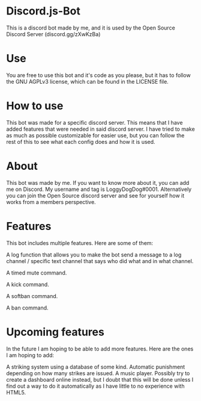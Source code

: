 # Discord.js-Bot
This is a discord bot made by me, and it is used by the Open Source Discord Server (discord.gg/zXwKzBa)

# Use
You are free to use this bot and it's code as you please, but it has to follow the GNU AGPLv3 license, which can be found in the LICENSE file.

# How to use
This bot was made for a specific discord server. This means that I have added features that were needed in said discord server. I have tried to make as much as possible customizable for easier use, but you can follow the rest of this to see what each config does and how it is used.

# About
This bot was made by me. If you want to know more about it, you can add me on Discord. My username and tag is LoggyDogDog#0001. Alternatively you can join the Open Source discord server and see for yourself how it works from a members perspective.

# Features
This bot includes multiple features. Here are some of them:

A log function that allows you to make the bot send a message to a log channel / specific text channel that says who did what and in what channel.

A timed mute command.

A kick command.

A softban command.

A ban command.

# Upcoming features
In the future I am hoping to be able to add more features. Here are the ones I am hoping to add:

A striking system using a database of some kind.
  Automatic punishment depending on how many strikes are issued.
A music player.
Possibly try to create a dashboard online instead, but I doubt that this will be done unless I find out a way to do it automatically as I have little to no experience with HTML5.
